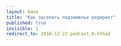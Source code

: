 ```yaml
---
layout: base
title: "Как заселить подземелье редирект"
published: true
invisible: 1
redirect_to: 2018-12-22-podcast_0-hthad
---
```

